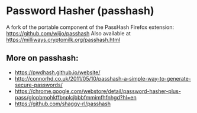 # Password Hasher (passhash)

A fork of the portable component of the PassHash Firefox extension: https://github.com/wijjo/passhash
Also available at https://milliways.cryptomilk.org/passhash.html

## More on passhash:
* https://pwdhash.github.io/website/
* http://connorhd.co.uk/2011/05/10/passhash-a-simple-way-to-generate-secure-passwords/
* https://chrome.google.com/webstore/detail/password-hasher-plus-pass/glopbmohkffbnplcjbbbfmmimfhfnhgd?hl=en
* https://github.com/shaggy-rl/passhash